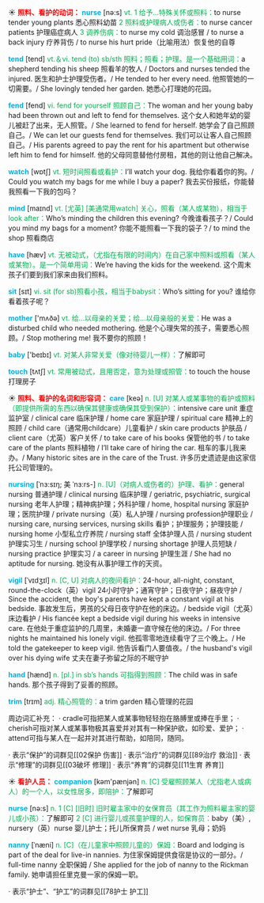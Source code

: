 ☀ <font color="red">**照料、看护的动词：**</font>
<font color="sky blue">**nurse**</font> [nə:s] 
<font color="#00b050">vt. 1 给予…特殊关怀或照料：</font>to nurse tender young plants 悉心照料幼苗 <font color="#00b050">2 照料或护理病人或伤者：</font>to nurse cancer patients 护理癌症病人 <font color="#00b050">3 调养伤病：</font>to nurse my cold 调治感冒 / to nurse a back injury 疗养背伤 / to nurse his hurt pride（比喻用法）恢复他的自尊

<font color="sky blue">**tend**</font> [tend] 
<font color="#00b050">vt.＆vi. tend (to) sb/sth 照料；照看；护理。是一个基础用词：</font>a shepherd tending his sheep 照看羊的牧人 / Doctors and nurses tended the injured. 医生和护士护理受伤者。/ He tended to her every need. 他照管她的一切需要。/ She lovingly tended her garden. 她悉心打理她的花园。
           
<font color="sky blue">**fend**</font> [fend]
<font color="#00b050">vi. fend for yourself 照顾自己：</font>The woman and her young baby had been thrown out and left to fend for themselves. 这个女人和她年幼的婴儿被赶了出来，无人照管。/ She learned to fend for herself. 她学会了自己照顾自己。/ We can let our guests fend for themselves. 我们可以让客人自己照顾自己。/ His parents agreed to pay the rent for his apartment but otherwise left him to fend for himself. 他的父母同意替他付房租，其他的则让他自己解决。

<font color="sky blue">**watch**</font> [wɒtʃ] 
<font color="#00b050">vt. 短时间照看或看护：</font>I’ll watch your dog. 我给你看着你的狗。/ Could you watch my bags for me while I buy a paper? 我去买份报纸，你能替我照看一下我的包吗？

<font color="sky blue">**mind**</font> [maɪnd] 
<font color="#00b050">vt. [尤英] [美通常用watch] 关心，照看（某人或某物），相当于look after：</font>Who’s minding the children this evening? 今晚谁看孩子？/ Could you mind my bags for a moment? 你能不能照看一下我的袋子？/ to mind the shop 照看商店

<font color="sky blue">**have**</font> [hæv] 
<font color="#00b050">vt. 无被动式，（尤指在有限的时间内）在自己家中照料或照看（某人或某物）。是一个简单用词：</font>We’re having the kids for the weekend. 这个周末孩子们要到我们家来由我们照料。

<font color="sky blue">**sit**</font> [sɪt] 
<font color="#00b050">vi. sit (for sb)照看小孩，相当于babysit：</font>Who’s sitting for you? 谁给你看着孩子呢？ 

<font color="sky blue">**mother**</font> ['mʌðə] 
<font color="#00b050">vt. 给…以母亲的关爱；给…以母亲般的关爱：</font>He was a disturbed child who needed mothering. 他是个心理失常的孩子，需要悉心照顾。/ Stop mothering me! 我不要你的照顾！

<font color="sky blue">**baby**</font> ['beɪbɪ] 
<font color="#00b050">vt. 对某人非常关爱（像对待婴儿一样）：</font>了解即可

<font color="sky blue">**touch**</font> [tʌtʃ] 
<font color="#00b050">vt. 常用被动式，且用否定，意为处理或照管：</font>to touch the house 打理房子

☀ <font color="red">**照料、看护的名词和形容词：**</font>
<font color="sky blue">**care**</font> [keə] 
<font color="#00b050">n. [U] 对某人或某事物的看护或照料（即提供所需的东西以确保其健康或确保其受到保护）：</font>intensive care unit 重症监护室 / clinical care 临床护理 / home care 家庭护理 / spiritual care 精神上的照顾 / child care（通常用childcare）儿童看护 / skin care products 护肤品 / client care（尤英）客户关怀 / to take care of his books 保管他的书 / to take care of the plants 照料植物 / I’ll take care of hiring the car. 租车的事儿我来办。/ Many historic sites are in the care of the Trust. 许多历史遗迹是由这家信托公司管理的。
           
<font color="sky blue">**nursing**</font> [ˈnɜ:sɪŋ; 美 ˈnɜ:rs-]
<font color="#00b050">n. [U]（对病人或伤者的）护理、看护：</font>general nursing 普通护理 / clinical nursing 临床护理 / geriatric, psychiatric, surgical nursing 老年人护理；精神病护理；外科护理 / home, hospital nursing 家庭护理；医院护理 / private nursing（英）私人护理 / nursing profession护理职业 / nursing care, nursing services, nursing skills 看护；护理服务；护理技能 / nursing home 小型私立疗养院 / nursing staff 全体护理人员 / nursing student 护理实习生 / nursing school 护理学校 / nursing shortage 护理人员短缺 / nursing practice 护理实习 / a career in nursing 护理生涯 / She had no aptitude for nursing. 她没有从事护理工作的天资。
           
<font color="sky blue">**vigil**</font> [ˈvɪdʒɪl]
<font color="#00b050">n. [C, U] 对病人的夜间看护：</font>24-hour, all-night, constant, round-the-clock（英）vigil 24小时守护；通宵守护；日夜守护；昼夜守护 / Since the accident, the boy's parents have kept a constant vigil at his bedside. 事故发生后，男孩的父母日夜守护在他的床边。/ bedside vigil（尤英）床边看护 / His fiancée kept a bedside vigil during his weeks in intensive care. 在他处于重症监护的几周里，未婚妻一直守候在他的床边。/ For three nights he maintained his lonely vigil. 他孤零零地连续看守了三个晚上。/ He told the gatekeeper to keep vigil. 他告诉看门人要值夜。/ the husband's vigil over his dying wife 丈夫在妻子弥留之际的不眠守护 

<font color="sky blue">**hand**</font> [hænd] 
<font color="#00b050">n. [pl.] in sb’s hands 可指得到照顾：</font>The child was in safe hands. 那个孩子得到了妥善的照顾。
           
<font color="sky blue">**trim**</font> [trɪm]
<font color="#00b050">adj. 精心照管的：</font>a trim garden 精心管理的花园

周边词汇补充：
· cradle可指把某人或某事物轻轻抱在胳膊里或捧在手里；
· cherish可指对某人或某事物极其喜爱并对其有一种保护欲，如珍爱、爱护；
· attend可指与某人在一起并对其进行帮助，如陪同，随同。

· 表示“保护”的词群见[[02保护 伤害]]
· 表示“治疗”的词群见[[89治疗 救治]]
· 表示“修理”的词群见[[03破坏 修理]]
· 表示“养育”的词群见[[11生育 养育]]

☀ <font color="red">**看护人员：**</font>
<font color="sky blue">**companion**</font> [kəm'pænjən] 
<font color="#00b050">n. [C] 受雇照顾某人（尤指老人或病人）的一个人，以女性居多，即陪护：</font>了解即可

<font color="sky blue">**nurse**</font> [nə:s] 
<font color="#00b050">n. 1 [C] [旧时] 旧时雇主家中的女保育员（其工作为照料雇主家的婴儿或小孩）：</font>了解即可 <font color="#00b050">2 [C] 进行婴儿或孩童护理的人，如保育员：</font>baby（美）, nursery（英）nurse 婴儿护士；托儿所保育员 / wet nurse 乳母；奶妈
           
<font color="sky blue">**nanny**</font> [ˈnæni]
<font color="#00b050">n. [C]（在儿童家中照顾儿童的）保姆：</font>Board and lodging is part of the deal for live-in nannies. 为住家保姆提供食宿是协议的一部分。/ full-time nanny 全职保姆 / She applied for the job of nanny to the Rickman family. 她申请担任里克曼一家的保姆一职。

· 表示“护士”、“护工”的词群见[[78护士 护工]]
